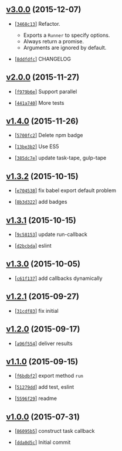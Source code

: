 <!-- a5016b8 1449485237000 -->

## [v3.0.0](https://github.com/zoubin/callback-sequence/commit/a5016b8) (2015-12-07)

* [[`3468c13`](https://github.com/zoubin/callback-sequence/commit/3468c13)] Refactor.

    
    * Exports a `Runner` to specify options.
    * Always return a promise.
    * Arguments are ignored by default.

* [[`8ddfdfc`](https://github.com/zoubin/callback-sequence/commit/8ddfdfc)] CHANGELOG

## [v2.0.0](https://github.com/zoubin/callback-sequence/commit/9a70cfb) (2015-11-27)

* [[`f979b6e`](https://github.com/zoubin/callback-sequence/commit/f979b6e)] Support parallel

* [[`441a740`](https://github.com/zoubin/callback-sequence/commit/441a740)] More tests

## [v1.4.0](https://github.com/zoubin/callback-sequence/commit/f34b900) (2015-11-26)

* [[`5700fc2`](https://github.com/zoubin/callback-sequence/commit/5700fc2)] Delete npm badge

* [[`13be3b2`](https://github.com/zoubin/callback-sequence/commit/13be3b2)] Use ES5

* [[`385dc7e`](https://github.com/zoubin/callback-sequence/commit/385dc7e)] update task-tape, gulp-tape

## [v1.3.2](https://github.com/zoubin/callback-sequence/commit/2f12901) (2015-10-15)

* [[`e704538`](https://github.com/zoubin/callback-sequence/commit/e704538)] fix babel export default problem

* [[`8b3d322`](https://github.com/zoubin/callback-sequence/commit/8b3d322)] add badges

## [v1.3.1](https://github.com/zoubin/callback-sequence/commit/4d08890) (2015-10-15)

* [[`9c58153`](https://github.com/zoubin/callback-sequence/commit/9c58153)] update run-callback

* [[`d2bcbda`](https://github.com/zoubin/callback-sequence/commit/d2bcbda)] eslint

## [v1.3.0](https://github.com/zoubin/callback-sequence/commit/c4e1854) (2015-10-05)

* [[`c61f137`](https://github.com/zoubin/callback-sequence/commit/c61f137)] add callbacks dynamically

## [v1.2.1](https://github.com/zoubin/callback-sequence/commit/f59dc05) (2015-09-27)

* [[`31cdf83`](https://github.com/zoubin/callback-sequence/commit/31cdf83)] fix initial

## [v1.2.0](https://github.com/zoubin/callback-sequence/commit/4eff823) (2015-09-17)

* [[`a96f554`](https://github.com/zoubin/callback-sequence/commit/a96f554)] deliver results

## [v1.1.0](https://github.com/zoubin/callback-sequence/commit/2022a99) (2015-09-15)

* [[`f6bdbf2`](https://github.com/zoubin/callback-sequence/commit/f6bdbf2)] export method `run`

* [[`51279dd`](https://github.com/zoubin/callback-sequence/commit/51279dd)] add test, eslint

* [[`5596f29`](https://github.com/zoubin/callback-sequence/commit/5596f29)] readme

## [v1.0.0](https://github.com/zoubin/callback-sequence/commit/a43744e) (2015-07-31)

* [[`86095b5`](https://github.com/zoubin/callback-sequence/commit/86095b5)] construct task callback

* [[`dda0d5c`](https://github.com/zoubin/callback-sequence/commit/dda0d5c)] Initial commit

